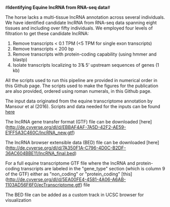 #**Identifying Equine lncRNA from RNA-seq data**#

The horse lacks a multi-tissue lncRNA annotation across several individuals.  We have identified candidate lncRNA from RNA-seq data
spanning eight tissues and including over fifty individuals.  We employed four levels of filtration to get these candidate lncRNA:
  1. Remove transcripts < 0.1 TPM (<5 TPM for single exon transcripts)
  2. Remove transcripts < 200 bp
  3. Remove transcripts with protein-coding capability (using hmmer and blastp)
  4. Isolate transcripts localizing to 3’& 5’ upstream sequences of genes (1 kb) 
  
All the scripts used to run this pipeline are provided in numerical order in this Github page.  The scripts used to make the figures
for the publication are also provided, ordered using roman numerals, in this Github page. 

The input data originated from the equine transcriptome annotation by Mansour et al (2016). Scripts and data needed for the inputs can be found 
[here](https://github.com/drtamermansour/horse_trans) 

The lncRNA gene transfer format (GTF) file can be downloaded [here] (http://de.cyverse.org/dl/d/EBBAF4AF-7A5D-42F2-AE59-E1FF5A3C460C/lncRNA_new.gtf)

The lncRNA browser extensible data (BED) file can be downloaded [here] (http://de.cyverse.org/dl/d/7A350F1A-C796-4D0C-B2DF-36AC604BBE11/lncRNA_final.bed)  

For a full equine transcriptome GTF file where the lncRNA and protein-coding transcripts are labeled in the "gene_type" section (which is column 9 of the GTF) either as "non_coding" or "protein_coding" [this] (http://de.cyverse.org/dl/d/5EA00FE4-4581-4A06-A6AB-1103AD56F6F0/ecTranscriptome.gtf) file

The BED file can be added as a custom track in UCSC browser for visualization

